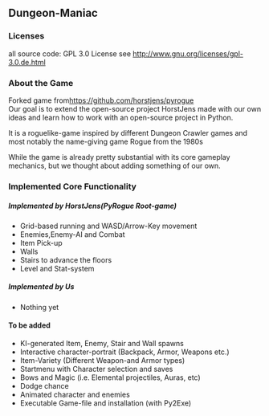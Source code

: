 ## Dungeon-Maniac

### Licenses
all source code: GPL 3.0 License
see <http://www.gnu.org/licenses/gpl-3.0.de.html>

### About the Game
Forked game from<https://github.com/horstjens/pyrogue>
<br>
Our goal is to extend the open-source project HorstJens made with our own ideas
and learn how to work with an open-source project in Python.

It is a roguelike-game inspired by different Dungeon Crawler games and most notably
the name-giving game Rogue from the 1980s

While the game is already pretty substantial with its core gameplay 
mechanics, but we thought about adding something of our own.


### Implemented Core Functionality

##### Implemented by HorstJens(PyRogue Root-game)
* Grid-based running and WASD/Arrow-Key movement
* Enemies,Enemy-AI and Combat
* Item Pick-up
* Walls
* Stairs to advance the floors
* Level and Stat-system

##### Implemented by Us

* Nothing yet

#### To be added
* KI-generated Item, Enemy, Stair and Wall spawns
* Interactive character-portrait (Backpack, Armor, Weapons etc.)
* Item-Variety (Different Weapon-and Armor types)
* Startmenu with Character selection and saves
* Bows and Magic (i.e. Elemental projectiles, Auras, etc)
* Dodge chance
* Animated character and enemies
* Executable Game-file and installation (with Py2Exe)


